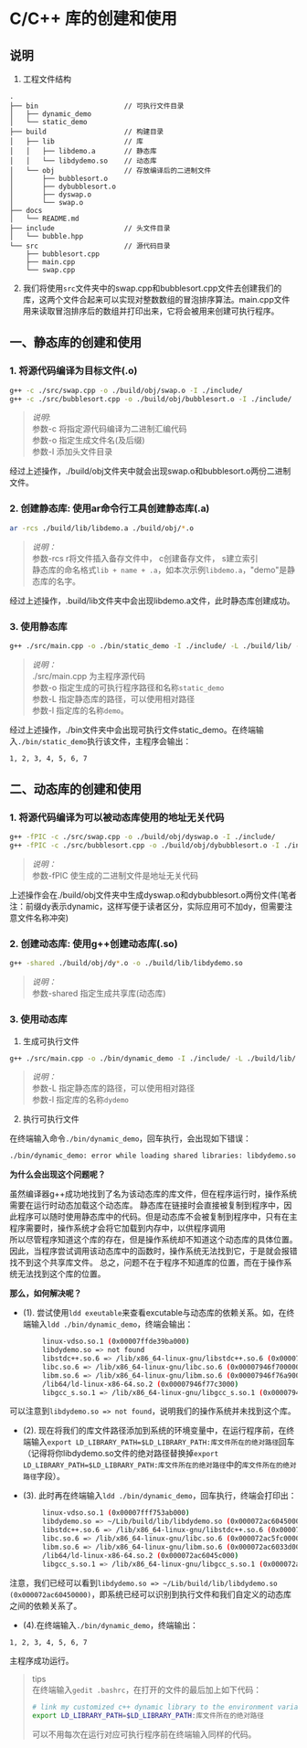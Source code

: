 # C/C++ 库的创建和使用
## 说明
1. 工程文件结构

```shell
.
├── bin                     // 可执行文件目录
│   ├── dynamic_demo
│   └── static_demo
├── build                   // 构建目录 
│   ├── lib                 // 库
│   │   ├── libdemo.a       // 静态库
│   │   └── libdydemo.so    // 动态库
│   └── obj                 // 存放编译后的二进制文件
│       ├── bubblesort.o
│       ├── dybubblesort.o
│       ├── dyswap.o
│       └── swap.o
├── docs
│   └── README.md
├── include                 // 头文件目录
│   └── bubble.hpp
└── src                     // 源代码目录
    ├── bubblesort.cpp
    ├── main.cpp
    └── swap.cpp
```

2. 我们将使用`src`文件夹中的swap.cpp和bubblesort.cpp文件去创建我们的库，这两个文件合起来可以实现对整数数组的冒泡排序算法。main.cpp文件用来读取冒泡排序后的数组并打印出来，它将会被用来创建可执行程序。

## 一、静态库的创建和使用
### 1. 将源代码编译为目标文件(.o)
```bash
g++ -c ./src/swap.cpp -o ./build/obj/swap.o -I ./include/
g++ -c ./src/bubblesort.cpp -o ./build/obj/bubblesort.o -I ./include/
```

> *说明*:  
参数-c 将指定源代码编译为二进制汇编代码  
参数-o 指定生成文件名(及后缀)  
参数-I 添加头文件目录

经过上述操作，./build/obj文件夹中就会出现swap.o和bubblesort.o两份二进制文件。

### 2. 创建静态库: 使用ar命令行工具创建静态库(.a)
```bash
ar -rcs ./build/lib/libdemo.a ./build/obj/*.o
```
> *说明：*  
参数-rcs r将文件插入备存文件中， c创建备存文件， s建立索引  
静态库的命名格式`lib + name + .a`，如本次示例`libdemo.a`，"demo"是静态库的名字。

经过上述操作，.build/lib文件夹中会出现libdemo.a文件，此时静态库创建成功。
### 3. 使用静态库
```bash
g++ ./src/main.cpp -o ./bin/static_demo -I ./include/ -L ./build/lib/ -l demo
```
> *说明：*  
./src/main.cpp  为主程序源代码  
参数-o 指定生成的可执行程序路径和名称`static_demo`  
参数-L 指定静态库的路径，可以使用相对路径  
参数-l 指定库的名称`demo`。

经过上述操作，./bin文件夹中会出现可执行文件static_demo。在终端输入`./bin/static_demo`执行该文件，主程序会输出：
```bash
1, 2, 3, 4, 5, 6, 7
```

## 二、动态库的创建和使用
### 1. 将源代码编译为可以被动态库使用的地址无关代码
```bash
g++ -fPIC -c ./src/swap.cpp -o ./build/obj/dyswap.o -I ./include/
g++ -fPIC -c ./src/bubblesort.cpp -o ./build/obj/dybubblesort.o -I ./include/
```
> *说明：*  
参数-fPIC 使生成的二进制文件是地址无关代码

上述操作会在./build/obj文件夹中生成dyswap.o和dybubblesort.o两份文件(笔者注：前缀dy表示dynamic，这样写便于读者区分，实际应用可不加dy，但需要注意文件名称冲突)

### 2. 创建动态库: 使用g++创建动态库(.so)
```bash
g++ -shared ./build/obj/dy*.o -o ./build/lib/libdydemo.so
```
> *说明：*  
参数-shared 指定生成共享库(动态库)

### 3. 使用动态库
1. 生成可执行文件
```bash
g++ ./src/main.cpp -o ./bin/dynamic_demo -I ./include/ -L ./build/lib/ -l dydemo
```
> *说明：*  
参数-L 指定静态库的路径，可以使用相对路径  
参数-l 指定库的名称`dydemo`

2. 执行可执行文件

在终端输入命令`./bin/dynamic_demo`，回车执行，会出现如下错误：
```bash
./bin/dynamic_demo: error while loading shared libraries: libdydemo.so: cannot open shared object file: No such file or directory
```

**为什么会出现这个问题呢？**  

虽然编译器g++成功地找到了名为该动态库的库文件，但在程序运行时，操作系统需要在运行时动态加载这个动态库。
静态库在链接时会直接被复制到程序中，因此程序可以随时使用静态库中的代码。但是动态库不会被复制到程序中，只有在主程序需要时，操作系统才会将它加载到内存中，以供程序调用  
所以尽管程序知道这个库的存在，但是操作系统却不知道这个动态库的具体位置。因此，当程序尝试调用该动态库中的函数时，操作系统无法找到它，于是就会报错找不到这个共享库文件。
总之，问题不在于程序不知道库的位置，而在于操作系统无法找到这个库的位置。

**那么，如何解决呢？**
* (1). 尝试使用`ldd exeutable`来查看excutable与动态库的依赖关系。如，在终端输入`ldd ./bin/dynamic_demo`，终端会输出：
```bash
        linux-vdso.so.1 (0x00007ffde39ba000)
        libdydemo.so => not found
        libstdc++.so.6 => /lib/x86_64-linux-gnu/libstdc++.so.6 (0x00007946f7400000)
        libc.so.6 => /lib/x86_64-linux-gnu/libc.so.6 (0x00007946f7000000)
        libm.so.6 => /lib/x86_64-linux-gnu/libm.so.6 (0x00007946f76a9000)
        /lib64/ld-linux-x86-64.so.2 (0x00007946f77c3000)
        libgcc_s.so.1 => /lib/x86_64-linux-gnu/libgcc_s.so.1 (0x00007946f7689000)
```
可以注意到`libdydemo.so => not found`，说明我们的操作系统并未找到这个库。
* (2). 现在将我们的库文件路径添加到系统的环境变量中，在运行程序前，在终端输入`export LD_LIBRARY_PATH=$LD_LIBRARY_PATH:库文件所在的绝对路径`回车（记得将你libdydemo.so文件的绝对路径替换掉`export LD_LIBRARY_PATH=$LD_LIBRARY_PATH:库文件所在的绝对路径`中的`库文件所在的绝对路径`字段）。

* (3). 此时再在终端输入`ldd ./bin/dynamic_demo`，回车执行，终端会打印出：
```bash
        linux-vdso.so.1 (0x00007fff753ab000)
        libdydemo.so => ~/Lib/build/lib/libdydemo.so (0x000072ac60450000)
        libstdc++.so.6 => /lib/x86_64-linux-gnu/libstdc++.so.6 (0x000072ac60000000)
        libc.so.6 => /lib/x86_64-linux-gnu/libc.so.6 (0x000072ac5fc00000)
        libm.so.6 => /lib/x86_64-linux-gnu/libm.so.6 (0x000072ac6033d000)
        /lib64/ld-linux-x86-64.so.2 (0x000072ac6045c000)
        libgcc_s.so.1 => /lib/x86_64-linux-gnu/libgcc_s.so.1 (0x000072ac6031d000)
```
注意，我们已经可以看到`libdydemo.so => ~/Lib/build/lib/libdydemo.so (0x000072ac60450000)`，即系统已经可以识别到执行文件和我们自定义的动态库之间的依赖关系了。

* (4).在终端输入`./bin/dynamic_demo`，终端输出：
```bash
1, 2, 3, 4, 5, 6, 7
```  
主程序成功运行。

> tips  
在终端输入`gedit .bashrc`，在打开的文件的最后加上如下代码：
> ```bash
> # link my customized c++ dynamic library to the environment variable
> export LD_LIBRARY_PATH=$LD_LIBRARY_PATH:库文件所在的绝对路径
> ```
> 可以不用每次在运行对应可执行程序前在终端输入同样的代码。

